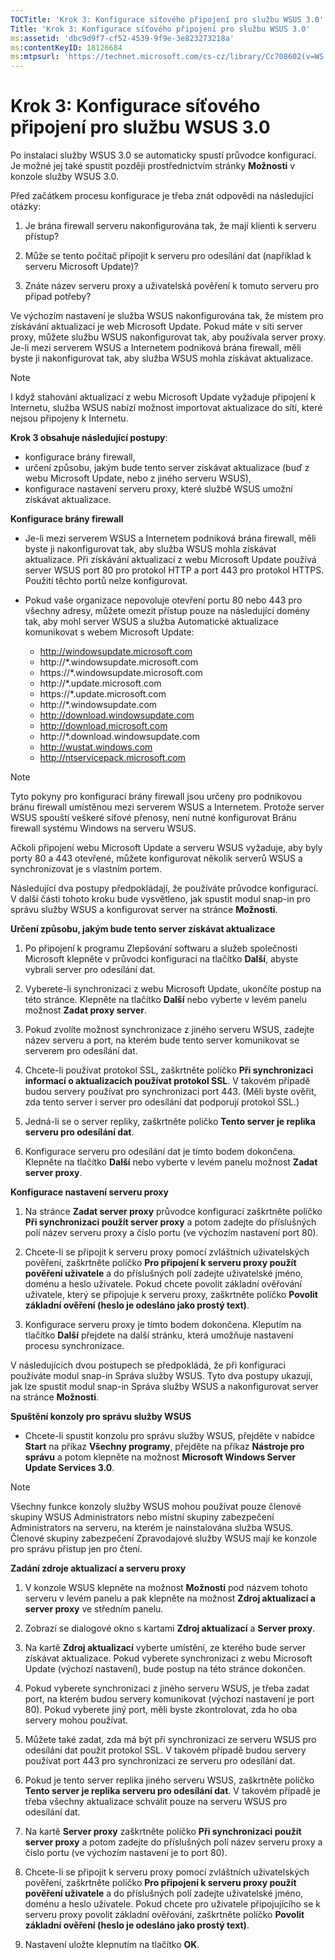 ```yaml
---
TOCTitle: 'Krok 3: Konfigurace síťového připojení pro službu WSUS 3.0'
Title: 'Krok 3: Konfigurace síťového připojení pro službu WSUS 3.0'
ms:assetid: 'dbc9d9f7-cf52-4539-9f9e-3e823273218a'
ms:contentKeyID: 18126684
ms:mtpsurl: 'https://technet.microsoft.com/cs-cz/library/Cc708602(v=WS.10)'
---
```


Krok 3: Konfigurace síťového připojení pro službu WSUS 3.0
==========================================================

Po instalaci služby WSUS 3.0 se automaticky spustí průvodce konfigurací. Je možné jej také spustit později prostřednictvím stránky **Možnosti** v konzole služby WSUS 3.0.

Před začátkem procesu konfigurace je třeba znát odpovědi na následující otázky:

1. Je brána firewall serveru nakonfigurována tak, že mají klienti k serveru přístup?

2. Může se tento počítač připojit k serveru pro odesílání dat (například k serveru Microsoft Update)?

3. Znáte název serveru proxy a uživatelská pověření k tomuto serveru pro případ potřeby?

Ve výchozím nastavení je služba WSUS nakonfigurována tak, že místem pro získávání aktualizací je web Microsoft Update. Pokud máte v síti server proxy, můžete službu WSUS nakonfigurovat tak, aby používala server proxy. Je-li mezi serverem WSUS a Internetem podniková brána firewall, měli byste ji nakonfigurovat tak, aby služba WSUS mohla získávat aktualizace.

> [!NOTE]
> I když stahování aktualizací z webu Microsoft Update vyžaduje připojení k Internetu, služba WSUS nabízí možnost importovat aktualizace do sítí, které nejsou připojeny k Internetu. 

**Krok 3 obsahuje následující postupy**:

-   konfigurace brány firewall,
-   určení způsobu, jakým bude tento server získávat aktualizace (buď z webu Microsoft Update, nebo z jiného serveru WSUS),
-   konfigurace nastavení serveru proxy, které službě WSUS umožní získávat aktualizace.

**Konfigurace brány firewall**
-   Je-li mezi serverem WSUS a Internetem podniková brána firewall, měli byste ji nakonfigurovat tak, aby služba WSUS mohla získávat aktualizace. Při získávání aktualizací z webu Microsoft Update používá server WSUS port 80 pro protokol HTTP a port 443 pro protokol HTTPS. Použití těchto portů nelze konfigurovat.

-   Pokud vaše organizace nepovoluje otevření portu 80 nebo 443 pro všechny adresy, můžete omezit přístup pouze na následující domény tak, aby mohl server WSUS a služba Automatické aktualizace komunikovat s webem Microsoft Update:

    -   http://windowsupdate.microsoft.com
    -   http://\*.windowsupdate.microsoft.com
    -   https://\*.windowsupdate.microsoft.com
    -   http://\*.update.microsoft.com
    -   https://\*.update.microsoft.com
    -   http://\*.windowsupdate.com
    -   http://download.windowsupdate.com
    -   http://download.microsoft.com
    -   http://\*.download.windowsupdate.com
    -   http://wustat.windows.com
    -   http://ntservicepack.microsoft.com

> [!NOTE]
> Tyto pokyny pro konfiguraci brány firewall jsou určeny pro podnikovou bránu firewall umístěnou mezi serverem WSUS a Internetem. Protože server WSUS spouští veškeré síťové přenosy, není nutné konfigurovat Bránu firewall systému Windows na serveru WSUS. 

Ačkoli připojení webu Microsoft Update a serveru WSUS vyžaduje, aby byly porty 80 a 443 otevřené, můžete konfigurovat několik serverů WSUS a synchronizovat je s vlastním portem.

Následující dva postupy předpokládají, že používáte průvodce konfigurací. V další části tohoto kroku bude vysvětleno, jak spustit modul snap-in pro správu služby WSUS a konfigurovat server na stránce **Možnosti**.

**Určení způsobu, jakým bude tento server získávat aktualizace**
1.  Po připojení k programu Zlepšování softwaru a služeb společnosti Microsoft klepněte v průvodci konfigurací na tlačítko **Další**, abyste vybrali server pro odesílání dat.

2.  Vyberete-li synchronizaci z webu Microsoft Update, ukončíte postup na této stránce. Klepněte na tlačítko **Další** nebo vyberte v levém panelu možnost **Zadat proxy server**.

3.  Pokud zvolíte možnost synchronizace z jiného serveru WSUS, zadejte název serveru a port, na kterém bude tento server komunikovat se serverem pro odesílání dat.

4.  Chcete-li používat protokol SSL, zaškrtněte políčko **Při synchronizaci informací o aktualizacích používat protokol SSL**. V takovém případě budou servery používat pro synchronizaci port 443. (Měli byste ověřit, zda tento server i server pro odesílání dat podporují protokol SSL.)

5.  Jedná-li se o server repliky, zaškrtněte políčko **Tento server je replika serveru pro odesílání dat**.

6.  Konfigurace serveru pro odesílání dat je tímto bodem dokončena. Klepněte na tlačítko **Další** nebo vyberte v levém panelu možnost **Zadat server proxy**.

**Konfigurace nastavení serveru proxy**
1.  Na stránce **Zadat server proxy** průvodce konfigurací zaškrtněte políčko **Při synchronizaci použít server proxy** a potom zadejte do příslušných polí název serveru proxy a číslo portu (ve výchozím nastavení port 80).

2.  Chcete-li se připojit k serveru proxy pomocí zvláštních uživatelských pověření, zaškrtněte políčko **Pro připojení k serveru proxy použít pověření uživatele** a do příslušných polí zadejte uživatelské jméno, doménu a heslo uživatele. Pokud chcete povolit základní ověřování uživatele, který se připojuje k serveru proxy, zaškrtněte políčko **Povolit základní ověření (heslo je odesláno jako prostý text)**.

3.  Konfigurace serveru proxy je tímto bodem dokončena. Kleputím na tlačítko **Další** přejdete na další stránku, která umožňuje nastavení procesu synchronizace.

V následujících dvou postupech se předpokládá, že při konfiguraci používáte modul snap-in Správa služby WSUS. Tyto dva postupy ukazují, jak lze spustit modul snap-in Správa služby WSUS a nakonfigurovat server na stránce **Možnosti**.

**Spuštění konzoly pro správu služby WSUS**
-   Chcete-li spustit konzolu pro správu služby WSUS, přejděte v nabídce **Start** na příkaz **Všechny programy**, přejděte na příkaz **Nástroje pro správu** a potom klepněte na možnost **Microsoft Windows Server Update Services 3.0**.

> [!NOTE]
> Všechny funkce konzoly služby WSUS mohou používat pouze členové skupiny WSUS Administrators nebo místní skupiny zabezpečení Administrators na serveru, na kterém je nainstalována služba WSUS. Členové skupiny zabezpečení Zpravodajové služby WSUS mají ke konzole pro správu přístup jen pro čtení. 

**Zadání zdroje aktualizací a serveru proxy**
1.  V konzole WSUS klepněte na možnost **Možnosti** pod názvem tohoto serveru v levém panelu a pak klepněte na možnost **Zdroj aktualizací a server proxy** ve středním panelu.

2.  Zobrazí se dialogové okno s kartami **Zdroj aktualizací** a **Server proxy**.

3.  Na kartě **Zdroj aktualizací** vyberte umístění, ze kterého bude server získávat aktualizace. Pokud vyberete synchronizaci z webu Microsoft Update (výchozí nastavení), bude postup na této stránce dokončen.

4.  Pokud vyberete synchronizaci z jiného serveru WSUS, je třeba zadat port, na kterém budou servery komunikovat (výchozí nastavení je port 80). Pokud vyberete jiný port, měli byste zkontrolovat, zda ho oba servery mohou používat.

5.  Můžete také zadat, zda má být při synchronizaci ze serveru WSUS pro odesílání dat použit protokol SSL. V takovém případě budou servery používat port 443 pro synchronizaci ze serveru pro odesílání dat.

6.  Pokud je tento server replika jiného serveru WSUS, zaškrtněte políčko **Tento server je replika serveru pro odesílání dat**. V takovém případě je třeba všechny aktualizace schválit pouze na serveru WSUS pro odesílání dat.

7.  Na kartě **Server proxy** zaškrtněte políčko **Při synchronizaci použít server proxy** a potom zadejte do příslušných polí název serveru proxy a číslo portu (ve výchozím nastavení je to port 80).

8.  Chcete-li se připojit k serveru proxy pomocí zvláštních uživatelských pověření, zaškrtněte políčko **Pro připojení k serveru proxy použít pověření uživatele** a do příslušných polí zadejte uživatelské jméno, doménu a heslo uživatele. Pokud chcete pro uživatele připojujícího se k serveru proxy povolit základní ověřování, zaškrtněte políčko **Povolit základní ověření (heslo je odesláno jako prostý text)**.

9.  Nastavení uložte klepnutím na tlačítko **OK**.
